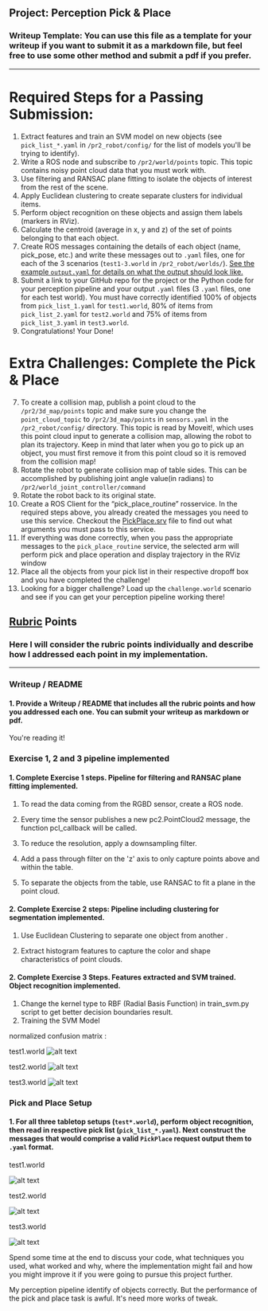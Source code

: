 ## Project: Perception Pick & Place
### Writeup Template: You can use this file as a template for your writeup if you want to submit it as a markdown file, but feel free to use some other method and submit a pdf if you prefer.

---
[image1]: ./pr2_robot/scripts/ConfusionMatrixN_1n4.png
[image2]: ./pr2_robot/scripts/ConfusionMatrixN_2n6.png
[image3]: ./pr2_robot/scripts/ConfusionMatrixN_3n1.png
[image4]: ./pr2_robot/scripts/test1.png
[image5]: ./pr2_robot/scripts/test2.png
[image6]: ./pr2_robot/scripts/test3.png

# Required Steps for a Passing Submission:
1. Extract features and train an SVM model on new objects (see `pick_list_*.yaml` in `/pr2_robot/config/` for the list of models you'll be trying to identify). 
2. Write a ROS node and subscribe to `/pr2/world/points` topic. This topic contains noisy point cloud data that you must work with.
3. Use filtering and RANSAC plane fitting to isolate the objects of interest from the rest of the scene.
4. Apply Euclidean clustering to create separate clusters for individual items.
5. Perform object recognition on these objects and assign them labels (markers in RViz).
6. Calculate the centroid (average in x, y and z) of the set of points belonging to that each object.
7. Create ROS messages containing the details of each object (name, pick_pose, etc.) and write these messages out to `.yaml` files, one for each of the 3 scenarios (`test1-3.world` in `/pr2_robot/worlds/`).  [See the example `output.yaml` for details on what the output should look like.](https://github.com/udacity/RoboND-Perception-Project/blob/master/pr2_robot/config/output.yaml)  
8. Submit a link to your GitHub repo for the project or the Python code for your perception pipeline and your output `.yaml` files (3 `.yaml` files, one for each test world).  You must have correctly identified 100% of objects from `pick_list_1.yaml` for `test1.world`, 80% of items from `pick_list_2.yaml` for `test2.world` and 75% of items from `pick_list_3.yaml` in `test3.world`.
9. Congratulations!  Your Done!

# Extra Challenges: Complete the Pick & Place
7. To create a collision map, publish a point cloud to the `/pr2/3d_map/points` topic and make sure you change the `point_cloud_topic` to `/pr2/3d_map/points` in `sensors.yaml` in the `/pr2_robot/config/` directory. This topic is read by Moveit!, which uses this point cloud input to generate a collision map, allowing the robot to plan its trajectory.  Keep in mind that later when you go to pick up an object, you must first remove it from this point cloud so it is removed from the collision map!
8. Rotate the robot to generate collision map of table sides. This can be accomplished by publishing joint angle value(in radians) to `/pr2/world_joint_controller/command`
9. Rotate the robot back to its original state.
10. Create a ROS Client for the “pick_place_routine” rosservice.  In the required steps above, you already created the messages you need to use this service. Checkout the [PickPlace.srv](https://github.com/udacity/RoboND-Perception-Project/tree/master/pr2_robot/srv) file to find out what arguments you must pass to this service.
11. If everything was done correctly, when you pass the appropriate messages to the `pick_place_routine` service, the selected arm will perform pick and place operation and display trajectory in the RViz window
12. Place all the objects from your pick list in their respective dropoff box and you have completed the challenge!
13. Looking for a bigger challenge?  Load up the `challenge.world` scenario and see if you can get your perception pipeline working there!

## [Rubric](https://review.udacity.com/#!/rubrics/1067/view) Points
### Here I will consider the rubric points individually and describe how I addressed each point in my implementation.  

---
### Writeup / README

#### 1. Provide a Writeup / README that includes all the rubric points and how you addressed each one.  You can submit your writeup as markdown or pdf.  

You're reading it!

### Exercise 1, 2 and 3 pipeline implemented
#### 1. Complete Exercise 1 steps. Pipeline for filtering and RANSAC plane fitting implemented.
1. To read the data coming from the RGBD sensor, create a ROS node.

2. Every time the sensor publishes a new pc2.PointCloud2 message, the function pcl_callback will be called.

3. To reduce the resolution, apply a downsampling filter.

4. Add a pass through filter on the 'z' axis to only capture points above and within the table.

5. To separate the objects from the table, use RANSAC to fit a plane in the point cloud.

#### 2. Complete Exercise 2 steps: Pipeline including clustering for segmentation implemented.  
1. Use Euclidean Clustering to separate one object from another .

2. Extract histogram features to capture the color and shape characteristics of point clouds.

#### 2. Complete Exercise 3 Steps.  Features extracted and SVM trained.  Object recognition implemented.

1. Change the kernel type to RBF (Radial Basis Function) in train_svm.py script to get better decision boundaries result.
2. Training the SVM Model

normalized confusion matrix :

test1.world
![alt text][image1]

test2.world
![alt text][image2]

test3.world
![alt text][image3]
### Pick and Place Setup

#### 1. For all three tabletop setups (`test*.world`), perform object recognition, then read in respective pick list (`pick_list_*.yaml`). Next construct the messages that would comprise a valid `PickPlace` request output them to `.yaml` format.

test1.world

![alt text][image4]

test2.world

![alt text][image5]

test3.world

![alt text][image6]

Spend some time at the end to discuss your code, what techniques you used, what worked and why, where the implementation might fail and how you might improve it if you were going to pursue this project further.  

My perception pipeline  identify of objects correctly. But the performance of the pick and place task is awful. It's need more works of tweak.

